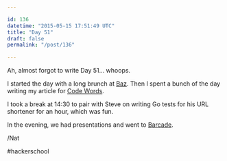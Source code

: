 ```yaml
---

id: 136
datetime: "2015-05-15 17:51:49 UTC"
title: "Day 51"
draft: false
permalink: "/post/136"

---
```


Ah, almost forgot to write Day 51... whoops.

I started the day with a long brunch at [Baz](http://bazbagel.com/). Then I spent a bunch of the day writing my article for [Code Words](https://codewords.recurse.com/issues).

I took a break at 14:30 to pair with Steve on writing Go tests for his URL shortener for an hour, which was fun.

In the evening, we had presentations and went to [Barcade](http://barcadestmarks.com/).

/Nat

#hackerschool

